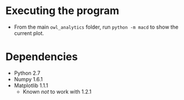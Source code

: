 Executing the program
=====================

* From the main `owl_analytics` folder, run `python -m macd` to show the current plot.

Dependencies
============

* Python 2.7
* Numpy 1.6.1
* Matplotlib 1.1.1
	- Known *not* to work with 1.2.1
